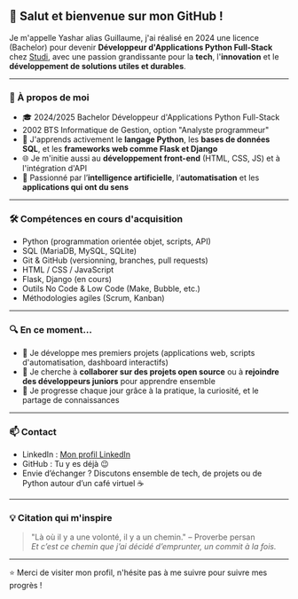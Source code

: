 ## 👋 Salut et bienvenue sur mon GitHub !

Je m'appelle Yashar alias Guillaume, j'ai réalisé en 2024 une licence (Bachelor) pour devenir **Développeur d'Applications Python Full-Stack** chez [Studi](https://www.studi.com), avec une passion grandissante pour la **tech**, l'**innovation** et le **développement de solutions utiles et durables**.

---

### 🚀 À propos de moi

- 🎓 2024/2025 Bachelor Développeur d'Applications Python Full-Stack
- 2002 BTS Informatique de Gestion, option "Analyste programmeur"
- 🐍 J'apprends activement le **langage Python**, les **bases de données SQL**, et les **frameworks web comme Flask et Django**
- 🌐 Je m'initie aussi au **développement front-end** (HTML, CSS, JS) et à l'intégration d'API
- 🧠 Passionné par l’**intelligence artificielle**, l’**automatisation** et les **applications qui ont du sens**

---

### 🛠️ Compétences en cours d'acquisition

- Python (programmation orientée objet, scripts, API)
- SQL (MariaDB, MySQL, SQLite)
- Git & GitHub (versionning, branches, pull requests)
- HTML / CSS / JavaScript
- Flask, Django (en cours)
- Outils No Code & Low Code (Make, Bubble, etc.)
- Méthodologies agiles (Scrum, Kanban)

---

### 🔍 En ce moment...

- 📘 Je développe mes premiers projets (applications web, scripts d'automatisation, dashboard interactifs)
- 🤝 Je cherche à **collaborer sur des projets open source** ou à **rejoindre des développeurs juniors** pour apprendre ensemble
- 🌱 Je progresse chaque jour grâce à la pratique, la curiosité, et le partage de connaissances

---

### 📫 Contact

- LinkedIn : [Mon profil LinkedIn](https://www.linkedin.com/in/guillaumemm/)
- GitHub : Tu y es déjà 😉
- Envie d’échanger ? Discutons ensemble de tech, de projets ou de Python autour d’un café virtuel ☕

---

### 💡 Citation qui m'inspire

> "Là où il y a une volonté, il y a un chemin." – Proverbe persan  
> *Et c’est ce chemin que j’ai décidé d’emprunter, un commit à la fois.*

---

⭐ Merci de visiter mon profil, n'hésite pas à me suivre pour suivre mes progrès !
